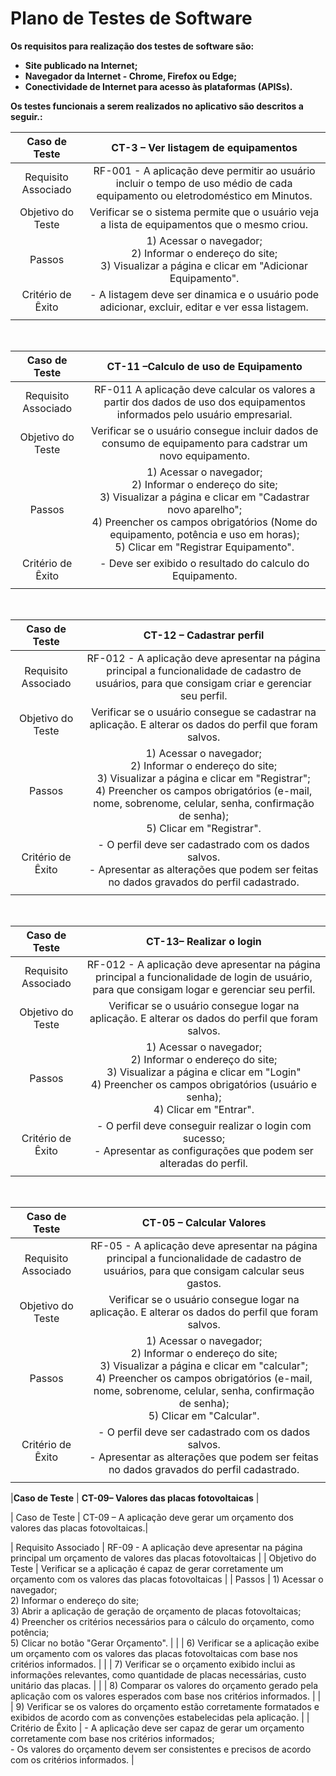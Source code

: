 # Plano de Testes de Software

**Os requisitos para realização dos testes de software são:**
- **Site publicado na Internet;**
- **Navegador da Internet - Chrome, Firefox ou Edge;**
- **Conectividade de Internet para acesso às plataformas (APISs).**

 **Os testes funcionais a serem realizados no aplicativo são descritos a seguir.:**
 <br>
 

 |**Caso de Teste** 	| **CT-3 – Ver listagem de equipamentos** 	|
|:---:	|:---:	|
|Requisito Associado 	|RF-001 - A aplicação deve permitir ao usuário incluir o tempo de uso médio de cada equipamento ou eletrodoméstico em Minutos. |
|Objetivo do Teste 	| Verificar se o sistema permite que o usuário veja a lista de equipamentos que o mesmo criou.|
|Passos 	| 1) Acessar o navegador; <br> 2) Informar o endereço do site; <br> 3) Visualizar a página e clicar em "Adicionar Equipamento". <br> |
|Critério de Êxito | - A listagem deve ser dinamica e o usuário pode adicionar, excluir, editar e ver essa listagem. |
|  	|  	|
<br>

|**Caso de Teste** 	| **CT-11 –Calculo de uso de Equipamento** 	|
|:---:	|:---:	|
|Requisito Associado 	|RF-011	A aplicação deve calcular os valores a partir dos dados de uso dos equipamentos informados pelo usuário empresarial. |
|Objetivo do Teste 	| Verificar se o usuário consegue incluir dados de consumo de equipamento para cadstrar um novo equipamento.|
|Passos 	| 1) Acessar o navegador; <br> 2) Informar o endereço do site; <br> 3) Visualizar a página e clicar em "Cadastrar novo aparelho"; <br> 4) Preencher os campos obrigatórios (Nome do equipamento, potência e uso em horas); <br> 5) Clicar em "Registrar Equipamento". |
|Critério de Êxito | - Deve ser exibido o resultado do calculo do Equipamento. |
|  	|  	|
<br>
 
|**Caso de Teste** 	| **CT-12 – Cadastrar perfil** 	|
|:---:	|:---:	|
|Requisito Associado 	| RF-012 - A aplicação deve apresentar na página principal a funcionalidade de cadastro de usuários, para que consigam criar e gerenciar seu perfil. |
|Objetivo do Teste 	| Verificar se o usuário consegue se cadastrar na aplicação. E alterar os dados do perfil que foram salvos.|
|Passos 	| 1) Acessar o navegador; <br> 2) Informar o endereço do site; <br> 3) Visualizar a página e clicar em "Registrar"; <br> 4) Preencher os campos obrigatórios (e-mail, nome, sobrenome, celular, senha, confirmação de senha); <br> 5) Clicar em "Registrar". |
|Critério de Êxito | - O perfil deve ser cadastrado com os dados salvos. <br> - Apresentar as alterações que podem ser feitas no dados gravados do perfil cadastrado. |
|  	|  	|
<br>
 
|**Caso de Teste** 	| **CT-13– Realizar o login** 	|
|:---:	|:---:	|
|Requisito Associado 	| RF-012 - A aplicação deve apresentar na página principal a funcionalidade de login de usuário, para que consigam logar e gerenciar seu perfil. |
|Objetivo do Teste 	| Verificar se o usuário consegue logar na aplicação. E alterar os dados do perfil que foram salvos.|
|Passos 	| 1) Acessar o navegador; <br> 2) Informar o endereço do site; <br> 3) Visualizar a página e clicar em "Login" <br>4) Preencher os campos obrigatórios (usuário e senha); <br> 4) Clicar em "Entrar". |
|Critério de Êxito | - O perfil deve conseguir realizar o login com sucesso; <br> - Apresentar as configurações que podem ser alteradas do perfil. |
|  	|  	|
<br>

|**Caso de Teste** 	| **CT-05 – Calcular Valores** 	|
|:---:	|:---:	|
|Requisito Associado 	| RF-05 - A aplicação deve apresentar na página principal a funcionalidade de cadastro de usuários, para que consigam calcular seus gastos. |
|Objetivo do Teste 	| Verificar se o usuário consegue logar na aplicação. E alterar os dados do perfil que foram salvos.|
|Passos 	| 1) Acessar o navegador; <br> 2) Informar o endereço do site; <br> 3) Visualizar a página e clicar em "calcular"; <br> 4) Preencher os campos obrigatórios (e-mail, nome, sobrenome, celular, senha, confirmação de senha); <br> 5) Clicar em "Calcular".  |
|Critério de Êxito | - O perfil deve ser cadastrado com os dados salvos. <br> - Apresentar as alterações que podem ser feitas no dados gravados do perfil cadastrado. |
|  	|  	|<br>

|**Caso de Teste** 	| **CT-09– Valores das placas fotovoltaicas** 	|

| Caso de Teste                                       | CT-09 – A aplicação deve gerar um orçamento dos valores das placas fotovoltaicas.|

| Requisito Associado                                | RF-09 - A aplicação deve apresentar na página principal um orçamento de valores das placas fotovoltaicas |
| Objetivo do Teste                                  | Verificar se a aplicação é capaz de gerar corretamente um orçamento com os valores das placas fotovoltaicas |
| Passos                                             | 1) Acessar o navegador; <br> 2) Informar o endereço do site; <br> 3) Abrir a aplicação de geração de orçamento de placas fotovoltaicas; <br> 4) Preencher os critérios necessários para o cálculo do orçamento, como potência; <br> 5) Clicar no botão "Gerar Orçamento". |
|                                                    | 6) Verificar se a aplicação exibe um orçamento com os valores das placas fotovoltaicas com base nos critérios informados. |
|                                                    | 7) Verificar se o orçamento exibido inclui as informações relevantes, como quantidade de placas necessárias, custo unitário das placas. |
|                                                    | 8) Comparar os valores do orçamento gerado pela aplicação com os valores esperados com base nos critérios informados. |
|                                                    | 9) Verificar se os valores do orçamento estão corretamente formatados e exibidos de acordo com as convenções estabelecidas pela aplicação. |
| Critério de Êxito                                  | - A aplicação deve ser capaz de gerar um orçamento corretamente com base nos critérios informados; <br> - Os valores do orçamento devem ser consistentes e precisos de acordo com os critérios informados. |

<br>
